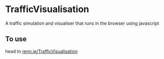 # TrafficVisualisation
A traffic simulation and visualiser that runs in the browser using javascript
## To use
head to [renn.ie/TrafficVisualisation](renn.ie/TrafficVisualisation)
